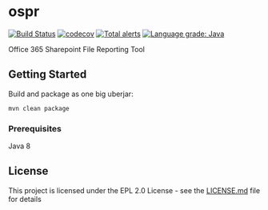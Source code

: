 # ospr

[![Build Status](https://travis-ci.org/mkarpisek/orb.svg?branch=master)](https://travis-ci.org/mkarpisek/ospr)
[![codecov](https://codecov.io/gh/mkarpisek/ospr/branch/master/graph/badge.svg)](https://codecov.io/gh/mkarpisek/ospr)
[![Total alerts](https://img.shields.io/lgtm/alerts/g/mkarpisek/ospr.svg?logo=lgtm&logoWidth=18)](https://lgtm.com/projects/g/mkarpisek/ospr/alerts/)
[![Language grade: Java](https://img.shields.io/lgtm/grade/java/g/mkarpisek/ospr.svg?logo=lgtm&logoWidth=18)](https://lgtm.com/projects/g/mkarpisek/ospr/context:java)

Office 365 Sharepoint File Reporting Tool

## Getting Started

Build and package as one big uberjar:
```
mvn clean package
```

### Prerequisites

Java 8

## License

This project is licensed under the EPL 2.0 License - see the [LICENSE.md](LICENSE.md) file for details
